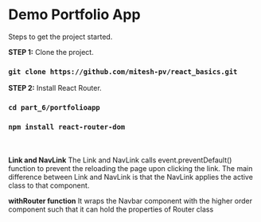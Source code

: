 # Demo Portfolio App

Steps to get the project started.

**STEP 1:** Clone the project. 
### `git clone https://github.com/mitesh-pv/react_basics.git`

**STEP 2:** Install React Router. 
### `cd part_6/portfolioapp`
### `npm install react-router-dom`

<br/><br/>
**Link and NavLink**
The Link and NavLink calls event.preventDefault() function to prevent the reloading the page upon clicking the link.
The main difference between Link and NavLink is that the NavLink applies the active class to that component.

**withRouter function**
It wraps the Navbar component with the higher order component such that it can hold the properties of Router class


